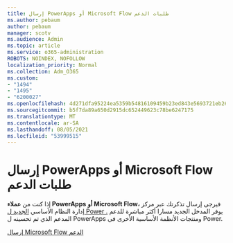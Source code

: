 ```yaml
---
title: إرسال PowerApps أو Microsoft Flow طلبات الدعم
ms.author: pebaum
author: pebaum
manager: scotv
ms.audience: Admin
ms.topic: article
ms.service: o365-administration
ROBOTS: NOINDEX, NOFOLLOW
localization_priority: Normal
ms.collection: Adm_O365
ms.custom:
- "1494"
- "1495"
- "6200027"
ms.openlocfilehash: 4d271dfa95224ea5359b54816109459b23ed843e5693721eb264e416cbe29eb0
ms.sourcegitcommit: b5f7da89a650d2915dc652449623c78be6247175
ms.translationtype: MT
ms.contentlocale: ar-SA
ms.lasthandoff: 08/05/2021
ms.locfileid: "53999515"
---
```

# <a name="submit-powerapps-or-microsoft-flow-support-requests"></a>إرسال PowerApps أو Microsoft Flow طلبات الدعم

إذا كنت من **عملاء PowerApps** **أو Microsoft Flow،** فيرجى إرسال تذكرتك عبر مركز إدارة النظام الأساسي [الجديد ل Power .](https://admin.powerplatform.microsoft.com/support?newTicket&product=15819) يوفر المدخل الجديد مسارا أكثر مباشرة للدعم المدعم الذي تم تحسينه ل PowerApps ومنتجات الأنظمة الأساسية الأخرى في Power.

[إرسال Microsoft Flow الدعم](https://admin.powerplatform.microsoft.com/support?newTicket&product=Flow)
